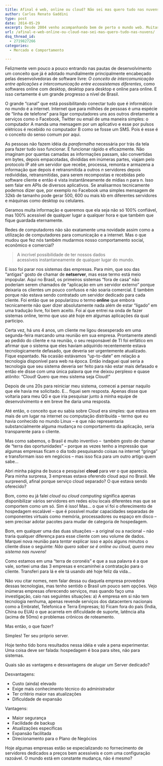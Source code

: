 ```yaml
---
title: Afinal é web, online ou cloud? Não sei mas quero tudo nas nuvens!
author: Carlos Renato Gaddini
type: post
date: 2014-05-29
excerpt: Desde 2004 venho acompanhando bem de perto o mundo web. Muitas empresas vem ano após ano investindo pesado para tirar as informações de dentro da empresa, literalmente. Várias vertentes tem sido abordadas por empresas de software que precisam determinantemente exteriorizar  os dados de seus clientes, afinal tudo cada dia está mais conectado.
url: /afinal-e-web-online-ou-cloud-nao-sei-mas-quero-tudo-nas-nuvens/
dsq_thread_id:
  - 2719827266
categories:
  - Mercado e Comportamento

---
```

Felizmente vem pouco a pouco entrando nas pautas de desenvolvimento um conceito que já é adotado mundialmente principalmente encabeçado pelas desenvolvedoras de software livre: _O conceito de intercomunicação entre aplicações e intercomunicação entre ecossistemas diferentes_, como softwares online com desktop, desktop para desktop e online para online. E isso certamente é um grande progresso a nível de Brasil.

O grande “canal” que está possibilitando conectar tudo que é informático no mundo é a internet. Internet que para milhões de pessoas é uma espécie de “linha de telefone” para ligar computadores uns aos outros diretamente a serviços como o Facebook, Twitter ou email de uma maneira simples: o computador A manda uma mensagem por um aplicativo e esse por pulsos elétricos é recebido no computador B como se fosse um SMS. Pois é esse é o conceito do senso comum por aqui.

As pessoas não fazem idéia da _parafernalha_ necessária por trás da tela para fazer tudo isso funcionar. E funcionar rápido e eficazmente. Não imaginam por quantas camadas as informações passam, são convertidas em bytes, depois empacotadas, divididas em inúmeras partes, viajam pelo protocolo IP até um servidor que recebe, processa, remonta e armazena a informação que depois é retransmitida a outros _n_ servidores depois redivididas, retransmitidas, para serem recompostas e recebidas pelo software cliente e então é vista instantâneamente de mídias n para n. Isso sem falar em APIs de diversos aplicativos. Se analisarmos tecnicamente podemos dizer que, por exemplo no Facebook uma simples mensagem de 32kb de tamanho pode gerar 500, 600 ou mais kb em diferentes servidores e máquinas como desktop ou celulares.

Geramos muita informação e queremos que ela seja não só 100% confiável, mas 100% acessível de qualquer lugar a qualquer hora e que também que fique guardada eternamente.

Redes de computadores não são exatamente uma novidade assim como a utilização de computadores para comunicação e a internet. Mas o que mudou que fez nós também mudarmos nosso comportamento social, econômico e comercial?

> A incrível possibilidade de ter nossos dados acessíveis instantaneamente de qualquer lugar do mundo.

E isso foi parar nos sistemas das empresas. Para mim, que sou das “antigas” gosto de chamar de **netserver**, mas esse termo está meio impopular. Aqui no Brasil, os primeiros sistemas “fora de casa” não poderiam serem chamados de “aplicação em um servidor externo” porque deixaria os clientes um pouco confusos e não soaria comercial. E também porque não estava sendo contratado um servidor dedicado para cada cliente. Foi então que se popularizou o termo **online** que embora tecnicamente não quer dizer absolutamente nada além de estar “ligado” em uma tradução livre, foi bem aceito. Foi aí que entrei na onda de fazer sistemas online, termo que uso até hoje em algumas aplicações da qual participo.

Certa vez, há uns 4 anos, um cliente me ligou desesperado em uma segunda-feira marcando uma reunião em sua empresa. Prontamente atendi ao pedido do cliente e na reunião, o seu responsável de TI foi enfático em afirmar que o sistema que eles haviam adquirido recentemente estava tecnologicamente defasado, que deveria ser urgentemente atualizado. Fique espantado. Na ocasião estávamos “up-to-date” em relação a tecnologia disponível para web na época. Então indaguei qual seria a tecnologia que seu sistema deveria ser feito para não estar mais defasado e então ele disse com uma única palavra que me deixou perplexo e quase atônito: &#8220;Cloud! Quero que meu sistema seja Cloud!&#8221;
  
Depois de uns 20s para reiniciar meu sistema, comecei a pensar naquilo que ele havia me solicitado. E&#8230; fiquei sem resposta. Apenas disse que voltaria para meu QG e que iria pesquisar junto à minha equipe de desenvolvimento e em breve lhe daria uma resposta.

Até então, o conceito que eu sabia sobre Cloud era simples: que estava em mais de um lugar na internet ou computação distribuída &#8211; termo que eu havia conhecido no mundo Linux &#8211; e que não representaria substancialmente alguma mudança no comportamento da aplicação, seria transparente para o cliente.

Mas como sabemos, o Brasil é muito inventivo &#8211;  também gosto de chamar de “terra das oportunidades” &#8211; porque as vezes tenho a impressão que algumas empresas ficam o dia todo pesquisando coisas na internet “gringa” e transformam isso em negócios &#8211; mas isso fica para um outro artigo quem sabe…

Abri minha página de busca e pesquisei **cloud** para ver o que aparecia. Para minha surpresa, 3 empresas estava oferendo cloud aqui no Brasil. Me surpreendi, afinal porque serviço cloud separado? O que estava sendo oferecido?

Bom, como eu já falei _cloud_ ou _cloud computing_ significa apenas disponibilizar vários servidores em redes e/ou locais diferentes mas que se comportem como um só. Sim é isso! Mas… o que ví foi o oferecimento de hospedagem escalável &#8211; que é possível mudar capacidades separadas de componentes virtuais como memória, processadores ou espaço em disco &#8211; sem precisar adotar pacotes para mudar de categoria de hospedagem.

Bom, em qualquer uma das duas situações &#8211; a original ou a nacional &#8211; não traria qualquer diferença para esse cliente com seu volume de dados. Marquei nova reunião para _tentar_ explicar isso e após alguns minutos o cliente disse o seguinte: _Não quero saber se é online ou cloud, quero meu sistema nas nuvens!_

Como estamos em uma “terra de coronéis” e que a sua palavra é a que vale, sorteei uma das 3 empresas e encaminhei a contratação para o cliente. Transferi para lá e ele tá usando até hoje feliz da vida…

Não vou citar nomes, nem falar dessa ou daquela empresa provedora dessas tecnologias, mas tenho sentido o Brasil um pouco sem opções. Vejo inúmeras empresas oferecendo serviços, mas quando faço uma investigação, caio nas seguintes situações: a) A empresa em si não tem tecnologia nenhuma, apenas revende serviços dos datacenters nacionais como a Embratel, Telefonica e Terra Empresas; b) Ficam fora do país (Índia, China ou EUA) o que acarreta em dificuldade de suporte, latência alta (acima de 50ms) e problemas crônicos de roteamento.

Mas então, o que fazer?

Simples! Ter seu próprio server.

Hoje tenho tido bons resultados nessa idéia e vale a pena experimentar. Uma coisa deve ser falada: hospedagem é boa para sites, não para sistemas.

Quais são as vantagens e desvantagens de alugar um Server dedicado?

Desvantagens:

  * Custo (ainda) elevado
  * Exige mais conhecimento técnico do administrador
  * Ter critério maior nas atualizações
  * Dificuldade de expansão

Vantagens:

  * Maior segurança
  * Facilidade de backup
  * Atualizações específicas
  * Expansão facilitada
  * Direcionamento para o Plano de Negócios

Hoje algumas empresas estão se especializando no fornecimento de servidores dedicados a preços bem acessíveis e com uma configuração razoável. O mundo está em constante mudança, não é mesmo?